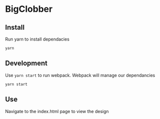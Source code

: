 BigClobber
===

## Install

Run yarn to install dependacies

```
yarn
```

## Development 

Use `yarn start` to run webpack.
Webpack will manage our dependancies


```
yarn start
```

## Use

Navigate to the index.html page to view the design
